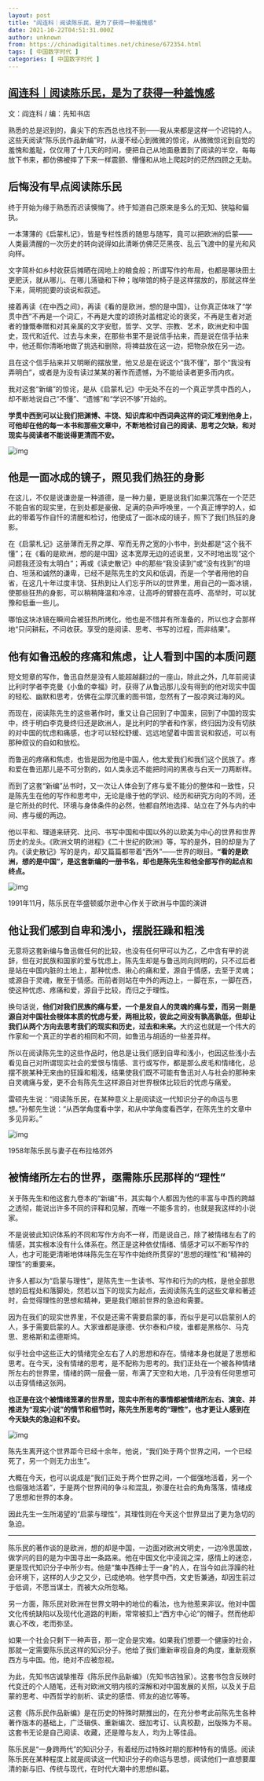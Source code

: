 ```yaml
---
layout: post
title: "阎连科｜阅读陈乐民，是为了获得一种羞愧感"
date: 2021-10-22T04:51:31.000Z
author: unknown
from: https://chinadigitaltimes.net/chinese/672354.html
tags: [ 中国数字时代 ]
categories: [ 中国数字时代 ]
---
```

<!--1634878291000-->
[阎连科｜阅读陈乐民，是为了获得一种羞愧感](https://chinadigitaltimes.net/chinese/672354.html)
------

<div>
<p><zz>文：阎连科 / 编：先知书店</zz></p><p>熟悉的总是迟到的，鼻尖下的东西总也找不到——我从来都是这样一个迟钝的人。这些天阅读“陈乐民作品新编”时，从漫不经心到微微的惊诧，从微微惊诧到自觉的羞愧和羞耻，仅仅用了十几天的时间，便把自己从地面悬置到了阅读的半空，每每放下书来，都仿佛被摔了下来一样震颤、懵懂和从地上爬起时的茫然四顾之无助。</p><h2>后悔没有早点阅读陈乐民</h2><p>终于开始为缘于熟悉而迟读懊悔了。终于知道自己原来是多么的无知、狭隘和偏执。</p><p>一本薄薄的《启蒙札记》，皆是专栏性质的随思与随写，竟可以把欧洲的启蒙——人类最清醒的一次历史的转向说得如此清晰仿佛茫茫黑夜、乱云飞渡中的星光和风向样。</p><p>文字简朴如乡村收获后摊晒在阔地上的粮食般；所谓写作的布局，也都是哪块田土更肥沃，就从哪儿、在哪儿落锄和下种；咖啡馆的椅子是这样摆放的，那就这样坐下来，简明扼要的谈说和叙述。</p><p>接着再读《在中西之间》，再读《看的是欧洲，想的是中国》，让你真正体味了“学贯中西”不再是一个词汇，不再是大度的颂扬对盖棺定论的褒奖，不再是生者对逝者的慷慨奉赠和对其亲属的文字安慰，哲学、文学、宗教、艺术，欧洲史和中国史，现代和近代、过去与未来，在那些书里不是说信手拈来，而是说在信手拈来中，他还帮你清晰地做了挑选和删除，将裨益放在这一边，把物杂放在另一边。</p><p>且在这个信手拈来并又明晰的摆放里，他又总是在说这个“我不懂”，那个“我没有弄明白”，或者是为没有读过某某的著作而遗憾，为不能给读者更多而内疚。</p><p>我对这套“新编”的惊诧，是从《启蒙札记》中无处不在的一个真正学贯中西的人，却不断地说自己“不懂”、“遗憾”和“学识不够”开始的。</p><p><strong>学贯中西到可以让我们把渊博、丰饶、知识库和中西词典这样的词汇堆到他身上，可他却在他的每一本书和那些文章中，不断地检讨自己的阅读、思考之欠缺，和对现实与阅读者不能说得更清而不安。</strong></p><p><img src="https://chinadigitaltimes.net/chinese/files/2021/10/post-672354-617241184bb2e." alt="img" /></p><h2>他是一面冰成的镜子，照见我们热狂的身影</h2><p>在这儿，不仅是说谦逊是一种道德，是一种力量，更是说我们如果沉落在一个茫茫不能自省的现实里，在到处都是豪傲、足满的杂声呼唤里，一个真正博学的人，如此的带着写作自忏的清醒和检讨，他便成了一面冰成的镜子，照下了我们热狂的身影。</p><p>在《启蒙札记》这册薄而无界之厚、窄而无界之宽的小书中，到处都是“这个我不懂”；在《看的是欧洲，想的是中国》这本宽厚无边的述说里，又不时地出现“这个问题我还没有太明白”；再或《读史散记》中的那些“我没读到”或“没有找到”的坦白、坦荡和诚然的谦卑，已经不是陈先生的文风和低调，而是一个学者用他的自省，在这几十年过度丰饶、狂热到让人们忘乎所以的世界里，用自己的一面冰镜，使那些狂热的身影，可以稍稍降温和冷凉，让高呼的臂膀在高呼、高举时，可以犹豫和低垂一些儿。</p><p>哪怕这块冰镜在瞬间会被狂热所烤化，他也是不惜并有所准备的，所以也才会那样地“只问耕耘，不问收获。享受的是阅读、思考、书写的过程，而非结果”。</p><h2>他有如鲁迅般的疼痛和焦虑，让人看到中国的本质问题</h2><p>短文短章的写作，鲁迅自然是没有人能超越翻过的一座山，除此之外，几年前阅读比利时学者李克曼《小鱼的幸福》时，获得了从鲁迅那儿没有得到的他对现实中国的轻松、幽默和思考，仿佛在尘厚沉重的图书馆，忽然有了一股凉爽过海的风。</p><p>而现在，阅读陈先生的这些著作时，重又让自己回到了中国来，回到了中国的现实中，终于明白李克曼终归还是欧洲人，是比利时的学者和作家，终归因为没有切肤的对中国的忧虑和痛感，也才可以轻松舒缓、远远地望着中国言说和叙述，可以有那种叙议的自如和放松。</p><p>而鲁迅的疼痛和焦虑，也皆是因为他是中国人，他太爱我们和我们这个民族了。疼和爱在鲁迅那儿是不可分割的，如人类永远不能把时间的黑夜与白天一刀两断样。</p><p>而到了这套“新编”丛书时，又一次让人体会到了疼与爱不能分的整体和一致性，只是陈先生在他的写作和思考中，无论是缘于他的学识、经历和研究方向的不同，还是它所处的时代、环境与身体条件的必然，他都自然地选择、站立在了外与内的中间、疼与缓的两边。</p><p>他以平和、理道来研究、比问、书写中国和中国以外的以欧美为中心的世界和世界历史的龙头。《欧洲文明的进程》《二十世纪的欧洲》等，写的是外，目的却是为了内。《读史散记》写的是内，却又篇篇都带着“西外”——世界的眼目。<strong>“看的是欧洲，想的是中国”，是这套新编的一册书名，却也是陈先生和他全部写作的起点和终点。</strong></p><p><img src="https://chinadigitaltimes.net/chinese/files/2021/10/post-672354-617241198a448." alt="img" /></p><p><ts>1991年11月，陈乐民在华盛顿威尔逊中心作关于欧洲与中国的演讲</ts></p><h2>他让我们感到自卑和浅小，摆脱狂躁和粗浅</h2><p>无意将这套新编与鲁迅做任何的比较，也没有任何甲可以为乙，乙中含有甲的说辞，但在对民族和国家的爱与忧虑上，陈先生却是与鲁迅同向同明的，只不过后者是站在中国内脏的土地上，那种忧虑、揪心的痛和爱，源自于情感，去至于灵魂；或源自于灵魂，散至于情感。而前者则站在中外的两边上，一脚在东，一脚在西，使这种忧虑、疼痛和爱，源自于比较，而归之于理性。</p><p>换句话说，<strong>他们对我们民族的痛与爱，一个是发自人的灵魂的痛与爱，而另一则是源自对中国社会根体本质的忧虑与爱，两相比较，彼此之间没有孰高孰低，但却让我们从两个方向去思考我们的现实和历史，过去和未来。</strong>大约这也就是一个伟大的作家和一个真正的学者的相同和不同，如鲁迅与胡适的一些差异样。</p><p>所以在阅读陈先生的这些作品时，他总是让我们感到自卑和浅小，也因这些浅小去看见自己对所谓现实社会的爱恨与情感、言行或写作，都是那么皮毛和情绪化，总摆不脱某种无来由的狂躁和粗浅，结果使我们既不可能有鲁迅对人与社会的那种来自灵魂痛与爱，更不会有陈先生这样源自对世界根体比较后的忧虑与痛爱。</p><p>雷硕先生说：“阅读陈乐民，在某种意义上是阅读这一代知识分子的命运与思想。”孙郁先生说：“从西学角度看中学，和从中学角度看西学，在陈先生的文章中多见异彩。”</p><p><img src="https://chinadigitaltimes.net/chinese/files/2021/10/post-672354-617241890664a." alt="img" /></p><p><ts>1958年陈乐民与妻子在布拉格郊外</ts></p><h2>被情绪所左右的世界，亟需陈乐民那样的“理性”</h2><p>关于陈先生和他这套九卷本的“新编”书，其实每个人都因为他的丰富与中西的跨越之透彻，能说出许多不同的评释和见解，而唯一不能多言的，也就是我这样的小说家。</p><p>不是说彼此知识体系的不同和写作方向不一样，而是说自己，除了被情绪左右了的情感，其实根本没有什么体系在。然正是这种依仗情绪、情感才可以不断写作的人，也才可能更清晰地体味陈先生在写作中始终所贯穿的“思想的理性”和“精神的理性”的重要来。</p><p>许多人都以为“启蒙与理性”，是陈先生一生读书、写作和行为的内核，是他全部思想的启程处和落脚处，然若以当下的现实为起点，去阅读陈先生的这些文章和著述时，会觉得理性的思想和精神，更是我们眼前世界的急迫和需要。</p><p>因为在我们的现实世界里，不仅是还需不需要启蒙的事，而似乎是可以启蒙别人的人，多于需要启蒙的人。大家谁都是康德、伏尔泰和卢梭，谁都是黑格尔、马克思、恩格斯和孟德斯鸠。</p><p>似乎社会中这些正大的情绪完全左右了人的思想和存在。情绪本身也就是了思想和思考。在今天，没有情绪的思考，是不配称为思考的。我们正处在一个被各种情绪所左右的世界里，情绪的网一层叠一层，布满了天空和大地，几乎没有任何思想可以击穿情绪这张网。</p><p><strong>也正是在这个被情绪笼罩的世界里，现实中所有的事情都被情绪所左右、演变、并推进为“现实小说”的情节和细节时，陈先生所思考的“理性”，也才更让人感到在今天缺失的急迫和不安。</strong></p><p><img src="https://chinadigitaltimes.net/chinese/files/2021/10/post-672354-6172411d0e4dc." alt="img" /></p><p>陈先生离开这个世界距今已经十余年，他说，“我们处于两个世界之间，一个已经死了，另一个则无力出生”。</p><p>大概在今天，也可以说成是“我们正处于两个世界之间，一个倔强地活着，另一个也倔强地活着”，于是两个世界间的争斗和混乱，弥漫在社会的角角落落，情绪成了思想和世界的本身。</p><p>因此先生一生所渴望的“启蒙与理性”，其理性则在今天这个世界显出了更为急切的急迫。</p><hr /><p>陈乐民的著作谈的是欧洲，想的却是中国，一边面对欧洲文明史，一边冷思国故，做学问的目的是为中国寻出一条路来。他在中国文化中浸润之深，感情上的迷恋，更是现代知识分子中所少有。他是“集中西绅士于一身”的人，在当今如此浮躁的社会环境下，这样的人少之又少，已成绝响。他学贯中西，文史哲兼通，却因生前过于低调，不愿当谋士，而被大众所忽略。</p><p>另一方面，陈乐民对欧洲在世界文明中的地位的看法，也为他惹来非议。他对中国文化传统缺陷以及现代化道路的判断，常常被扣上“西方中心论”的帽子。然而他却衷心不改，老而弥坚。</p><p>如果一个社会只剩下一种声音，那一定会是灾难。如果我们想要一个健康的社会，那就一定需要陈乐民这样的知识分子。他给了我们重新审视自身的角度，重新观察西方与中国。他，绝对不应被忽视。</p><p>为此，先知书店诚挚推荐《陈乐民作品新编》（先知书店独家）。这套书包含反映时代变迁的个人随笔，还有对欧洲文明内核的深解和对中国发展的关照，以及关于启蒙的思考、中西哲学的剖析、读史的感悟、师友的追忆等等。</p><p>这套《陈乐民作品新编》是在历史的特殊时期推出的，在充分参考此前陈先生各种著作版本的基础上，广泛辑佚、重新编次、细加考订、认真校勘，出版殊为不易。这套书无论是自己阅读、收藏，还是赠与友人，均为上等佳品。</p><p>陈乐民是“一身跨两代”的知识分子，有着经历过特殊时期的那种特有的情感。阅读陈乐民在某种程度上就是阅读这一代知识分子的命运与思想，阅读他们一直想要厘清的新与旧、传统与现代，在时代大潮中的思想纠葛。</p>
</div>
